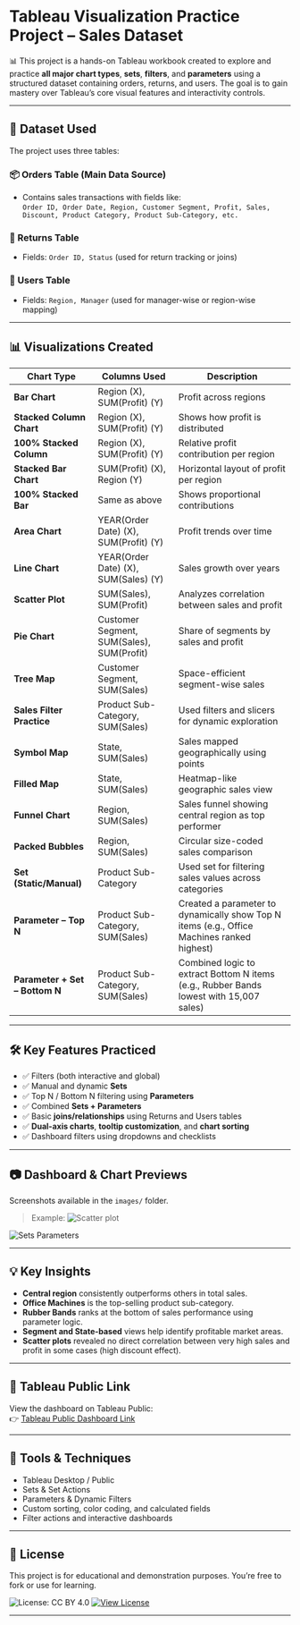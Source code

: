 # Tableau Visualization Practice Project – Sales Dataset

📊 This project is a hands-on Tableau workbook created to explore and practice **all major chart types**, **sets**, **filters**, and **parameters** using a structured dataset containing orders, returns, and users. The goal is to gain mastery over Tableau’s core visual features and interactivity controls.

---

## 📁 Dataset Used

The project uses three tables:

### 📦 Orders Table (Main Data Source)
- Contains sales transactions with fields like:  
  `Order ID, Order Date, Region, Customer Segment, Profit, Sales, Discount, Product Category, Product Sub-Category, etc.`

### 🔁 Returns Table
- Fields: `Order ID, Status` (used for return tracking or joins)

### 👤 Users Table
- Fields: `Region, Manager` (used for manager-wise or region-wise mapping)

---

## 📊 Visualizations Created

| Chart Type | Columns Used | Description |
|------------|--------------|-------------|
| **Bar Chart** | Region (X), SUM(Profit) (Y) | Profit across regions |
| **Stacked Column Chart** | Region (X), SUM(Profit) (Y) | Shows how profit is distributed |
| **100% Stacked Column** | Region (X), SUM(Profit) (Y) | Relative profit contribution per region |
| **Stacked Bar Chart** | SUM(Profit) (X), Region (Y) | Horizontal layout of profit per region |
| **100% Stacked Bar** | Same as above | Shows proportional contributions |
| **Area Chart** | YEAR(Order Date) (X), SUM(Profit) (Y) | Profit trends over time |
| **Line Chart** | YEAR(Order Date) (X), SUM(Sales) (Y) | Sales growth over years |
| **Scatter Plot** | SUM(Sales), SUM(Profit) | Analyzes correlation between sales and profit |
| **Pie Chart** | Customer Segment, SUM(Sales), SUM(Profit) | Share of segments by sales and profit |
| **Tree Map** | Customer Segment, SUM(Sales) | Space-efficient segment-wise sales |
| **Sales Filter Practice** | Product Sub-Category, SUM(Sales) | Used filters and slicers for dynamic exploration |
| **Symbol Map** | State, SUM(Sales) | Sales mapped geographically using points |
| **Filled Map** | State, SUM(Sales) | Heatmap-like geographic sales view |
| **Funnel Chart** | Region, SUM(Sales) | Sales funnel showing central region as top performer |
| **Packed Bubbles** | Region, SUM(Sales) | Circular size-coded sales comparison |
| **Set (Static/Manual)** | Product Sub-Category | Used set for filtering sales values across categories |
| **Parameter – Top N** | Product Sub-Category, SUM(Sales) | Created a parameter to dynamically show Top N items (e.g., Office Machines ranked highest) |
| **Parameter + Set – Bottom N** | Product Sub-Category, SUM(Sales) | Combined logic to extract Bottom N items (e.g., Rubber Bands lowest with 15,007 sales) |

---

## 🛠️ Key Features Practiced

- ✅ Filters (both interactive and global)
- ✅ Manual and dynamic **Sets**
- ✅ Top N / Bottom N filtering using **Parameters**
- ✅ Combined **Sets + Parameters**
- ✅ Basic **joins/relationships** using Returns and Users tables
- ✅ **Dual-axis charts**, **tooltip customization**, and **chart sorting**
- ✅ Dashboard filters using dropdowns and checklists

---

## 📷 Dashboard & Chart Previews

Screenshots available in the `images/` folder.

> Example:
![Scatter plot](https://github.com/user-attachments/assets/fc2c4598-799d-4e43-af6e-7754d811cd2c)

![Sets Parameters](https://github.com/user-attachments/assets/fdd1fbef-7042-4595-b9e5-8bb1b9bc74bb)


---

## 💡 Key Insights

- **Central region** consistently outperforms others in total sales.
- **Office Machines** is the top-selling product sub-category.
- **Rubber Bands** ranks at the bottom of sales performance using parameter logic.
- **Segment and State-based** views help identify profitable market areas.
- **Scatter plots** revealed no direct correlation between very high sales and profit in some cases (high discount effect).

---

## 🔗 Tableau Public Link

View the dashboard on Tableau Public:  
👉 [Tableau Public Dashboard Link](https://public.tableau.com/views/AllChartsTableau/SetsParameters?:language=en-US&:sid=&:display_count=n&:origin=viz_share_link)

---

## 📌 Tools & Techniques

- Tableau Desktop / Public
- Sets & Set Actions
- Parameters & Dynamic Filters
- Custom sorting, color coding, and calculated fields
- Filter actions and interactive dashboards

---

## 📄 License

This project is for educational and demonstration purposes. You’re free to fork or use for learning.

![License: CC BY 4.0](https://img.shields.io/badge/License-CC%20BY%204.0-lightgrey.svg)
[![View License](https://img.shields.io/badge/View%20License-Here-blue)](https://creativecommons.org/licenses/by/4.0/)

---



